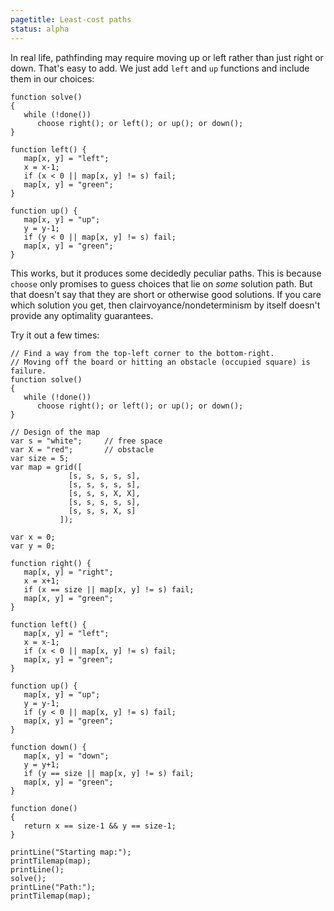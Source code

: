 ```yaml
---
pagetitle: Least-cost paths
status: alpha
---
```

In real life, pathfinding may require moving up or left rather than just right or down.  That's easy to add.  We just add `left` and `up` functions and include them in our choices:
```ndscript
function solve()
{
   while (!done())
      choose right(); or left(); or up(); or down();
}

function left() {
   map[x, y] = "left";
   x = x-1;
   if (x < 0 || map[x, y] != s) fail;
   map[x, y] = "green";
}

function up() {
   map[x, y] = "up";
   y = y-1;
   if (y < 0 || map[x, y] != s) fail;
   map[x, y] = "green";
}
```
This works, but it produces some decidedly peculiar paths.  This is because `choose` only promises to guess choices that lie on *some* solution path.  But that doesn't say that they are short or otherwise good solutions.  If you care which solution you get, then clairvoyance/nondeterminism by itself doesn't provide any optimality guarantees.

Try it out a few times:
```NDScript
// Find a way from the top-left corner to the bottom-right.
// Moving off the board or hitting an obstacle (occupied square) is failure.
function solve()
{
   while (!done())
      choose right(); or left(); or up(); or down();
}

// Design of the map
var s = "white";     // free space
var X = "red";       // obstacle
var size = 5;
var map = grid([
             [s, s, s, s, s],
             [s, s, s, s, s],
             [s, s, s, X, X],
             [s, s, s, s, s],
             [s, s, s, X, s]
           ]);

var x = 0;
var y = 0;

function right() {
   map[x, y] = "right";
   x = x+1;
   if (x == size || map[x, y] != s) fail;
   map[x, y] = "green";
}

function left() {
   map[x, y] = "left";
   x = x-1;
   if (x < 0 || map[x, y] != s) fail;
   map[x, y] = "green";
}

function up() {
   map[x, y] = "up";
   y = y-1;
   if (y < 0 || map[x, y] != s) fail;
   map[x, y] = "green";
}

function down() {
   map[x, y] = "down";
   y = y+1;
   if (y == size || map[x, y] != s) fail;
   map[x, y] = "green";
}

function done()
{
   return x == size-1 && y == size-1;
}

printLine("Starting map:");
printTilemap(map);
printLine();
solve();
printLine("Path:");
printTilemap(map);
```